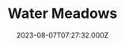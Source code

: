 ---
date: 2023-08-07T07:27:32.000Z
title: Water Meadows
latitude: 52.038561169492404
longitude: 0.7234260806208037
category: checkin
---